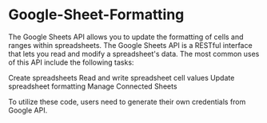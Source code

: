 # Google-Sheet-Formatting

The Google Sheets API allows you to update the formatting of cells and ranges within spreadsheets.
The Google Sheets API is a RESTful interface that lets you read and modify a spreadsheet's data. The most common uses of this API include the following tasks:

Create spreadsheets
Read and write spreadsheet cell values
Update spreadsheet formatting
Manage Connected Sheets

To utilize these code, users need to generate their own credentials from Google API.
